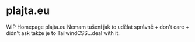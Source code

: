 # plajta.eu
WIP Homepage plajta.eu
Nemam tušení jak to udělat správně + don't care + didn't ask takže je to TailwindCSS...deal with it.
